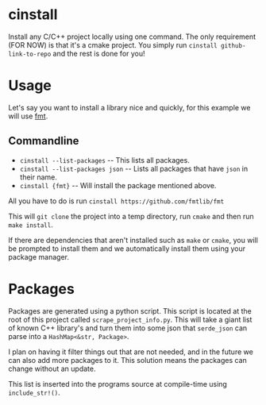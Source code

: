 # cinstall
Install any C/C++ project locally using one command. The only requirement (FOR NOW) is that it's a cmake project.
You simply run `cinstall github-link-to-repo` and the rest is done for you!

# Usage

Let's say you want to install a library nice and quickly, for this example we will use [fmt](https://github.com/fmtlib/fmt). 

## Commandline
* `cinstall --list-packages` -- This lists all packages.
* `cinstall --list-packages json` -- Lists all packages that have `json` in their name.
* `cinstall {fmt}` -- Will install the package mentioned above.

All you have to do is run `cinstall https://github.com/fmtlib/fmt`

This will `git clone` the project into a temp directory, run `cmake` and then run `make install`.

If there are dependencies that aren't installed such as `make` or `cmake`, you will be prompted to install them and we
automatically install them using your package manager.

# Packages

Packages are generated using a python script. This script is located at the root of this project called
`scrape_project_info.py`. This will take a giant list of known C++ library's and turn them into some 
json that `serde_json` can parse into a `HashMap<&str, Package>`.

I plan on having it filter things out that are not needed, and in the future we can also add more
packages to it. This solution means the packages can change without an update.

This list is inserted into the programs source at compile-time using `include_str!()`.
